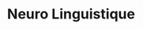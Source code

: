 ---
title: "Neuro Linguistique"

categories: ['']

tags: ['Neuro', 'Linguistique']

arwords: 'علم اللغة العصبي'

arexps: []

enwords: ['Neuro Linguistique']

enexps: []

arlexicons: 'ع'

enlexicons: 'N'

authors: ['Ruqayya Roshdy']

translators: ['']

citations: 'العربية والذكاء الاصطناعي'

sources: 'مركز الملك عبدالله بن عبدالعزيز الدولي لخدمة اللغة العربية'

word: "true"

slug: ""
---